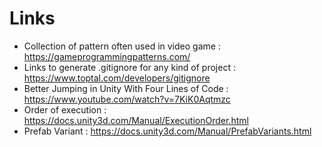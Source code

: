 # Links 

- Collection of pattern often used in video game : https://gameprogrammingpatterns.com/
- Links to generate .gitignore for any kind of project : https://www.toptal.com/developers/gitignore
- Better Jumping in Unity With Four Lines of Code : https://www.youtube.com/watch?v=7KiK0Aqtmzc
- Order of execution : https://docs.unity3d.com/Manual/ExecutionOrder.html
- Prefab Variant : https://docs.unity3d.com/Manual/PrefabVariants.html